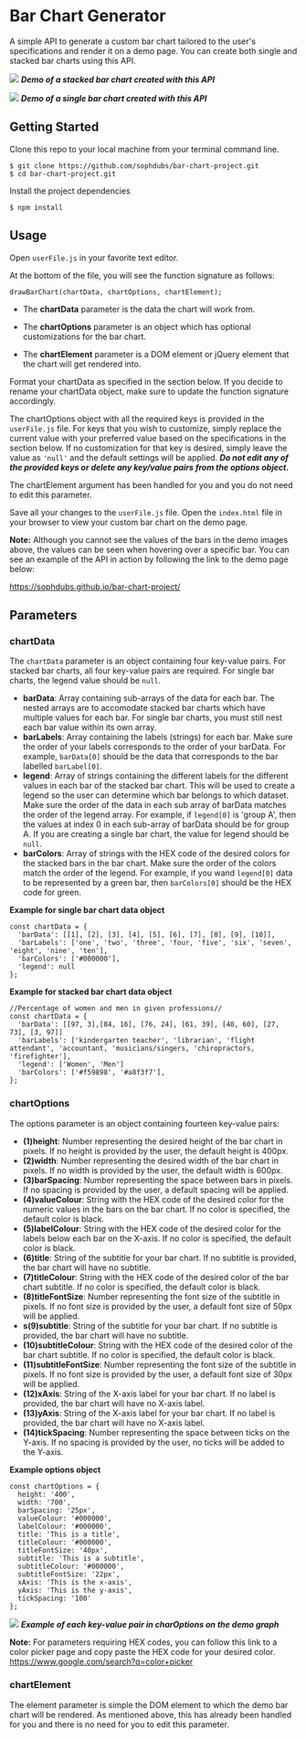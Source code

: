 # Bar Chart Generator

 A simple API to generate a custom bar chart tailored to the user's specifications and render it on a demo page. You can create both single and stacked bar charts using this API.

 ![](images/stacked.png)
***Demo of a stacked bar chart created with this API***

 ![](images/single.png)
 ***Demo of a single bar chart created with this API***

 ## Getting Started

 Clone this repo to your local machine from your terminal command line.
 ```
 $ git clone https://github.com/sophdubs/bar-chart-project.git
 $ cd bar-chart-project.git
 ```

Install the project dependencies 
```
$ npm install
```

## Usage

Open `userFile.js` in your favorite text editor.

At the bottom of the file, you will see the function signature as follows: 

```
drawBarChart(chartData, chartOptions, chartElement);
```

- The **chartData** parameter is the data the chart will work from. 

- The **chartOptions** parameter is an object which has optional customizations for the bar chart. 

- The **chartElement** parameter is a DOM element or jQuery element that the chart will get rendered into.

Format your chartData as specified in the section below. If you decide to rename your chartData object, make sure to update the function signature accordingly.

The chartOptions object with all the required keys is provided in the `userFile.js` file. For keys that you wish to customize, simply replace the current value with your preferred value based on the specifications in the section below. If no customization for that key is desired, simply leave the value as `'null'` and the default settings will be applied. ***Do not edit any of the provided keys or  delete any key/value pairs from the options object.***

The chartElement argument has been handled for you and you do not need to edit this parameter.

Save all your changes to the `userFile.js` file. Open the `index.html` file in your browser to view your custom bar chart on the demo page.

**Note:** Although you cannot see the values of the bars in the demo images above, the values can be seen when hovering over a specific bar. You can see an example of the API in action by following the link to the demo page below:

https://sophdubs.github.io/bar-chart-project/

## Parameters

### chartData 
The `chartData` parameter is an object containing four key-value pairs. For stacked bar charts, all four key-value pairs are required. For single bar charts, the legend value should be `null`.
- **barData**: Array containing sub-arrays of the data for each bar. The nested arrays are to accomodate stacked bar charts which have multiple values for each bar. For single bar charts, you must still nest each bar value within its own array.  
- **barLabels**: Array containing the labels (strings) for each bar. Make sure the order of your labels corresponds to the order of your barData. For example, `barData[0]` should be the data that corresponds to the bar labelled `barLabel[0]`.
- **legend**: Array of strings containing the different labels for the different values in each bar of the stacked bar chart. This will be used to create a legend so the user can determine which bar belongs to which dataset. Make sure the order of the data in each sub array of barData matches the order of the legend array. For example, if `legend[0]` is 'group A', then the values at index 0 in each sub-array of barData should be for group A. If you are creating a single bar chart, the value for legend should be `null`.
- **barColors**: Array of strings with the HEX code of the desired colors for the stacked bars in the bar chart. Make sure the order of the colors match the order of the legend. For example, if you wand `legend[0]` data to be represented by a green bar, then `barColors[0]` should be the HEX code for green.

**Example for single bar chart data object**
```
const chartData = {
  'barData': [[1], [2], [3], [4], [5], [6], [7], [8], [9], [10]],
  'barLabels': ['one', 'two', 'three', 'four, 'five', 'six', 'seven', 'eight', 'nine', 'ten'],
  'barColors': ['#000000'],
  'legend': null
};
```
**Example for stacked bar chart data object**
```
//Percentage of women and men in given professions//
const chartData = {
  'barData': [[97, 3],[84, 16], [76, 24], [61, 39], [40, 60], [27, 73], [3, 97]]
  'barLabels': ['kindergarten teacher', 'librarian', 'flight attendant', 'accountant, 'musicians/singers, 'chiropractors, 'firefighter'],
  'legend': ['Women', 'Men']
  'barColors': ['#f59898', '#a8f3f7'],
};
```

### chartOptions
The options parameter is an object containing fourteen key-value pairs:
- **(1)height**: Number representing the desired height of the bar chart in pixels. If no height is provided by the user, the default height is 400px. 
- **(2)width**: Number representing the desired width of the bar chart in pixels. If no width is provided by the user, the default width is 600px.  
- **(3)barSpacing**: Number representing the space between bars in pixels. If no spacing is provided by the user, a default spacing will be applied. 
- **(4)valueColour**: String with the HEX code of the desired color for the numeric values in the bars on the bar chart. If no color is specified, the default color is black. 
- **(5)labelColour**: String with the HEX code of the desired color for the labels below each bar on the X-axis. If no color is specified, the default color is black. 
- **(6)title**: String of the subtitle for your bar chart. If no subtitle is provided, the bar chart will have no subtitle.
- **(7)titleColour**: String with the HEX code of the desired color of the bar chart subtitle. If no color is specified, the default color is black.
- **(8)titleFontSize**: Number representing the font size of the subtitle in pixels. If no font size is provided by the user, a default font size of 50px will be applied.
- **s(9)subtitle**: String of the subtitle for your bar chart. If no subtitle is provided, the bar chart will have no subtitle.
- **(10)subtitleColour**: String with the HEX code of the desired color of the bar chart subtitle. If no color is specified, the default color is black.
- **(11)subtitleFontSize**: Number representing the font size of the subtitle in pixels. If no font size is provided by the user, a default font size of 30px will be applied. 
- **(12)xAxis**: String of the X-axis label for your bar chart. If no label is provided, the bar chart will have no X-axis label.
- **(13)yAxis**: String of the X-axis label for your bar chart. If no label is provided, the bar chart will have no X-axis label.
- **(14)tickSpacing**: Number representing the space between ticks on the Y-axis. If no spacing is provided by the user, no ticks will be added to the Y-axis. 

**Example options object**
```
const chartOptions = {
  height: '400',
  width: '700',
  barSpacing: '25px',
  valueColour: '#000000',
  labelColour: '#000000',
  title: 'This is a title',
  titleColour: '#000000',
  titleFontSize: '40px',
  subtitle: 'This is a subtitle',
  subtitleColour: '#000000',
  subtitleFontSize: '22px',
  xAxis: 'This is the x-axis',
  yAxis: 'This is the y-axis',
  tickSpacing: '100'
};
```
![](images/stacked-with-labels.png)
***Example of each key-value pair in charOptions on the demo graph***

**Note:**
For parameters requiring HEX codes, you can follow this link to a color picker page and copy paste the HEX code for your desired color. 
https://www.google.com/search?q=color+picker 

### chartElement 
The element parameter is simple the DOM element to which the demo bar chart will be rendered. As mentioned above, this has already been handled for you and there is no need for you to edit this parameter. 







